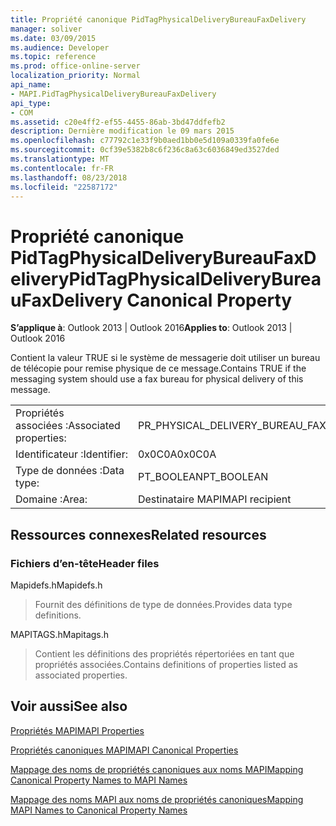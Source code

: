 ```yaml
---
title: Propriété canonique PidTagPhysicalDeliveryBureauFaxDelivery
manager: soliver
ms.date: 03/09/2015
ms.audience: Developer
ms.topic: reference
ms.prod: office-online-server
localization_priority: Normal
api_name:
- MAPI.PidTagPhysicalDeliveryBureauFaxDelivery
api_type:
- COM
ms.assetid: c20e4ff2-ef55-4455-86ab-3bd47ddfefb2
description: Dernière modification le 09 mars 2015
ms.openlocfilehash: c77792c1e33f9b0aed1bb0e5d109a0339fa0fe6e
ms.sourcegitcommit: 0cf39e5382b8c6f236c8a63c6036849ed3527ded
ms.translationtype: MT
ms.contentlocale: fr-FR
ms.lasthandoff: 08/23/2018
ms.locfileid: "22587172"
---
```

# <a name="pidtagphysicaldeliverybureaufaxdelivery-canonical-property"></a><span data-ttu-id="149c4-103">Propriété canonique PidTagPhysicalDeliveryBureauFaxDelivery</span><span class="sxs-lookup"><span data-stu-id="149c4-103">PidTagPhysicalDeliveryBureauFaxDelivery Canonical Property</span></span>

  
  
<span data-ttu-id="149c4-104">**S’applique à**: Outlook 2013 | Outlook 2016</span><span class="sxs-lookup"><span data-stu-id="149c4-104">**Applies to**: Outlook 2013 | Outlook 2016</span></span> 
  
<span data-ttu-id="149c4-105">Contient la valeur TRUE si le système de messagerie doit utiliser un bureau de télécopie pour remise physique de ce message.</span><span class="sxs-lookup"><span data-stu-id="149c4-105">Contains TRUE if the messaging system should use a fax bureau for physical delivery of this message.</span></span>
  
|||
|:-----|:-----|
|<span data-ttu-id="149c4-106">Propriétés associées :</span><span class="sxs-lookup"><span data-stu-id="149c4-106">Associated properties:</span></span>  <br/> |<span data-ttu-id="149c4-107">PR_PHYSICAL_DELIVERY_BUREAU_FAX_DELIVERY</span><span class="sxs-lookup"><span data-stu-id="149c4-107">PR_PHYSICAL_DELIVERY_BUREAU_FAX_DELIVERY</span></span>  <br/> |
|<span data-ttu-id="149c4-108">Identificateur :</span><span class="sxs-lookup"><span data-stu-id="149c4-108">Identifier:</span></span>  <br/> |<span data-ttu-id="149c4-109">0x0C0A</span><span class="sxs-lookup"><span data-stu-id="149c4-109">0x0C0A</span></span>  <br/> |
|<span data-ttu-id="149c4-110">Type de données :</span><span class="sxs-lookup"><span data-stu-id="149c4-110">Data type:</span></span>  <br/> |<span data-ttu-id="149c4-111">PT_BOOLEAN</span><span class="sxs-lookup"><span data-stu-id="149c4-111">PT_BOOLEAN</span></span>  <br/> |
|<span data-ttu-id="149c4-112">Domaine :</span><span class="sxs-lookup"><span data-stu-id="149c4-112">Area:</span></span>  <br/> |<span data-ttu-id="149c4-113">Destinataire MAPI</span><span class="sxs-lookup"><span data-stu-id="149c4-113">MAPI recipient</span></span>  <br/> |
   
## <a name="related-resources"></a><span data-ttu-id="149c4-114">Ressources connexes</span><span class="sxs-lookup"><span data-stu-id="149c4-114">Related resources</span></span>

### <a name="header-files"></a><span data-ttu-id="149c4-115">Fichiers d’en-tête</span><span class="sxs-lookup"><span data-stu-id="149c4-115">Header files</span></span>

<span data-ttu-id="149c4-116">Mapidefs.h</span><span class="sxs-lookup"><span data-stu-id="149c4-116">Mapidefs.h</span></span>
  
> <span data-ttu-id="149c4-117">Fournit des définitions de type de données.</span><span class="sxs-lookup"><span data-stu-id="149c4-117">Provides data type definitions.</span></span>
    
<span data-ttu-id="149c4-118">MAPITAGS.h</span><span class="sxs-lookup"><span data-stu-id="149c4-118">Mapitags.h</span></span>
  
> <span data-ttu-id="149c4-119">Contient les définitions des propriétés répertoriées en tant que propriétés associées.</span><span class="sxs-lookup"><span data-stu-id="149c4-119">Contains definitions of properties listed as associated properties.</span></span>
    
## <a name="see-also"></a><span data-ttu-id="149c4-120">Voir aussi</span><span class="sxs-lookup"><span data-stu-id="149c4-120">See also</span></span>



[<span data-ttu-id="149c4-121">Propriétés MAPI</span><span class="sxs-lookup"><span data-stu-id="149c4-121">MAPI Properties</span></span>](mapi-properties.md)
  
[<span data-ttu-id="149c4-122">Propriétés canoniques MAPI</span><span class="sxs-lookup"><span data-stu-id="149c4-122">MAPI Canonical Properties</span></span>](mapi-canonical-properties.md)
  
[<span data-ttu-id="149c4-123">Mappage des noms de propriétés canoniques aux noms MAPI</span><span class="sxs-lookup"><span data-stu-id="149c4-123">Mapping Canonical Property Names to MAPI Names</span></span>](mapping-canonical-property-names-to-mapi-names.md)
  
[<span data-ttu-id="149c4-124">Mappage des noms MAPI aux noms de propriétés canoniques</span><span class="sxs-lookup"><span data-stu-id="149c4-124">Mapping MAPI Names to Canonical Property Names</span></span>](mapping-mapi-names-to-canonical-property-names.md)

